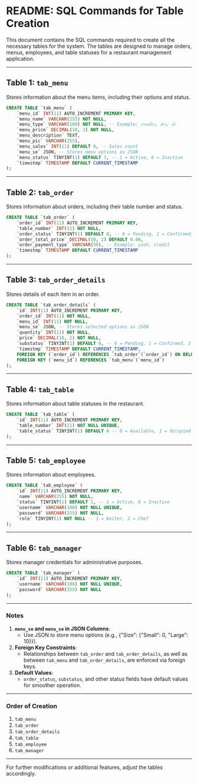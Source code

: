 # README: SQL Commands for Table Creation

This document contains the SQL commands required to create all the necessary tables for the system. The tables are designed to manage orders, menus, employees, and table statuses for a restaurant management application.

---

## **Table 1: `tab_menu`**
Stores information about the menu items, including their options and status.

```sql
CREATE TABLE `tab_menu` (
    `menu_id` INT(11) AUTO_INCREMENT PRIMARY KEY,
    `menu_name` VARCHAR(255) NOT NULL,
    `menu_type` VARCHAR(100) NOT NULL, -- Example: ก๋วยเตี๋ยว, ข้าว, น้ำ
    `menu_price` DECIMAL(10, 2) NOT NULL,
    `menu_description` TEXT,
    `menu_pic` VARCHAR(255),
    `menu_sales` INT(11) DEFAULT 0, -- Sales count
    `menu_se` JSON, -- Stores menu options as JSON
    `menu_status` TINYINT(1) DEFAULT 1, -- 1 = Active, 0 = Inactive
    `timestmp` TIMESTAMP DEFAULT CURRENT_TIMESTAMP
);
```

---

## **Table 2: `tab_order`**
Stores information about orders, including their table number and status.

```sql
CREATE TABLE `tab_order` (
    `order_id` INT(11) AUTO_INCREMENT PRIMARY KEY,
    `table_number` INT(11) NOT NULL,
    `order_status` TINYINT(1) DEFAULT 0, -- 0 = Pending, 1 = Confirmed, 2 = Paid
    `order_total_price` DECIMAL(10, 2) DEFAULT 0.00,
    `order_payment_type` VARCHAR(50), -- Example: cash, credit
    `timestmp` TIMESTAMP DEFAULT CURRENT_TIMESTAMP
);
```

---

## **Table 3: `tab_order_details`**
Stores details of each item in an order.

```sql
CREATE TABLE `tab_order_details` (
    `id` INT(11) AUTO_INCREMENT PRIMARY KEY,
    `order_id` INT(11) NOT NULL,
    `menu_id` INT(11) NOT NULL,
    `menu_se` JSON, -- Stores selected options as JSON
    `quantity` INT(11) NOT NULL,
    `price` DECIMAL(10, 2) NOT NULL,
    `substatus` TINYINT(1) DEFAULT 0, -- 0 = Pending, 1 = Confirmed, 2 = Cancelled, 3 = Out of stock
    `timestmp` TIMESTAMP DEFAULT CURRENT_TIMESTAMP,
    FOREIGN KEY (`order_id`) REFERENCES `tab_order`(`order_id`) ON DELETE CASCADE,
    FOREIGN KEY (`menu_id`) REFERENCES `tab_menu`(`menu_id`)
);
```

---

## **Table 4: `tab_table`**
Stores information about table statuses in the restaurant.

```sql
CREATE TABLE `tab_table` (
    `id` INT(11) AUTO_INCREMENT PRIMARY KEY,
    `table_number` INT(11) NOT NULL UNIQUE,
    `table_status` TINYINT(1) DEFAULT 0 -- 0 = Available, 1 = Occupied
);
```

---

## **Table 5: `tab_employee`**
Stores information about employees.

```sql
CREATE TABLE `tab_employee` (
    `id` INT(11) AUTO_INCREMENT PRIMARY KEY,
    `name` VARCHAR(255) NOT NULL,
    `status` TINYINT(1) DEFAULT 1, -- 1 = Active, 0 = Inactive
    `username` VARCHAR(100) NOT NULL UNIQUE,
    `password` VARCHAR(255) NOT NULL,
    `role` TINYINT(1) NOT NULL -- 1 = Waiter, 2 = Chef
);
```

---

## **Table 6: `tab_manager`**
Stores manager credentials for administrative purposes.

```sql
CREATE TABLE `tab_manager` (
    `id` INT(11) AUTO_INCREMENT PRIMARY KEY,
    `username` VARCHAR(100) NOT NULL UNIQUE,
    `password` VARCHAR(255) NOT NULL
);
```

---

### **Notes**
1. **`menu_se` and `menu_se` in JSON Columns**:
   - Use JSON to store menu options (e.g., {"Size": {"Small": 0, "Large": 10}}).
2. **Foreign Key Constraints**:
   - Relationships between `tab_order` and `tab_order_details`, as well as between `tab_menu` and `tab_order_details`, are enforced via foreign keys.
3. **Default Values**:
   - `order_status`, `substatus`, and other status fields have default values for smoother operation.

---

### **Order of Creation**
1. `tab_menu`
2. `tab_order`
3. `tab_order_details`
4. `tab_table`
5. `tab_employee`
6. `tab_manager`

---

For further modifications or additional features, adjust the tables accordingly.
